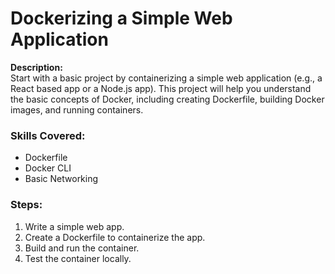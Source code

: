 # Dockerizing a Simple Web Application

**Description:**  
Start with a basic project by containerizing a simple web application (e.g., a React based app or a Node.js app). This project will help you understand the basic concepts of Docker, including creating Dockerfile, building Docker images, and running containers.

### Skills Covered:
- Dockerfile
- Docker CLI
- Basic Networking

### Steps:
1. Write a simple web app.
2. Create a Dockerfile to containerize the app.
3. Build and run the container.
4. Test the container locally.
